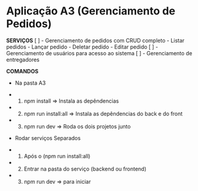 # Aplicação A3 (Gerenciamento de Pedidos)

**SERVIÇOS**
[ ] - Gerenciamento de pedidos com CRUD completo
       - Listar pedidos
       - Lançar pedido
       - Deletar pedido
       - Editar pedido
[ ] - Gerenciamento de usuários para acesso ao sistema
[ ] - Gerenciamento de entregadores

**COMANDOS**
- Na pasta A3
- 1. npm install => Instala as depêndencias
- 2. npm run install:all => Instala as depêndencias do back e do front
- 3. npm run dev => Roda os dois projetos junto

- Rodar serviços Separados
- 1. Após o (npm run install:all)
- 2. Entrar na pasta do serviço (backend ou frontend)
- 3. npm run dev => para iniciar